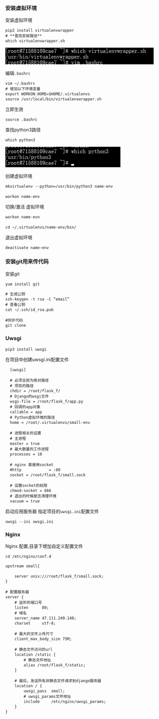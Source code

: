 ### 安装虚拟环境  

安装虚拟环境
```Shell
pip2 install virtualenvwrapper
# **查找安装路径**   
which virtualenvwrapper.sh
```
![virtual](/res/python/bushu_1.png)

编辑`.bashrc`
```Shell
vim ~/.bashrc
# 增加以下环境变量
export WORKON_HOME=$HOME/.virtualenvs  
source /usr/local/bin/virtualenvwrapper.sh

```

立即生效

```Shell
source .bashrc
```
查找python3路径
```Shell
which python3
```
![python3](/res/python/bushu_2.png)

创建虚拟环境
```Shell
mkvirtualenv --python=/usr/bin/python3 name-env

workon name-env
```

切换/激活 虚拟环境
```Shell
workon name-evn

cd ~/.virtualenvs/name-env/bin/
```
退出虚拟环境
```Shell
deactivate name-env
```

### 安装git用来传代码  
安装git
```Shell
yum install git
```  

```Shell
# 生成公钥
ssh-keygen -t rsa -C “email”
# 查看公钥
cat ~/.ssh/id_rsa.pub

#同步代码
git clone  
```

### Uwsgi
```Shell
pip3 install uwsgi
```

在项目中创建uwsgi.ini配置文件
```shell
  [uwsgi]

  # 必须全部为绝对路径
  # 项目的路径
  chdir = /root/flask_f/
  # Django的wsgi文件
  wsgi-file = /root/flask_f/app.py
  # 回调的app对象
  callable = app
  # Python虚拟环境的路径
  home = /root/.virtualenvs/small-env

  # 进程相关的设置
  # 主进程
  master = true
  # 最大数量的工作进程
  processes = 10

  # nginx 直接用socket
  #http            = :80
  socket = /root/flask_f/small.sock

  # 设置socket的权限
  chmod-socket = 666
  # 退出的时候是否清理环境
  vacuum = true
```
启动应用服务器 指定项目的`uwsgi.ini`配置文件
```Shell
uwsgi --ini uwsgi.ini
```

### Nginx
Nginx 配置,目录下增加自定义配置文件
```Shell
cd /etc/nginx/conf.d
```

```shell
upstream small{

    server unix:///root/flask_f/small.sock;
}

# 配置服务器
server {
    # 监听的端口号
    listen      80;
    # 域名
    server_name 47.111.249.148;
    charset     utf-8;

    # 最大的文件上传尺寸
    client_max_body_size 75M;  

    # 静态文件访问的url
    location /static {
        # 静态文件地址
        alias /root/flask_f/static;
    }

    # 最后，发送所有非静态文件请求到django服务器
    location / {
        uwsgi_pass  small;
        # uwsgi_params文件地址
        include     /etc/nginx/uwsgi_params;
    }
}
```
